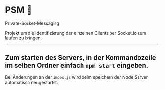 # PSM 🚧
Private-Socket-Messaging

Projekt um die Identifizierung der einzelnen Clients per Socket.io
zum laufen zu bringen.

---

Zum starten des Servers, in der Kommandozeile im selben Ordner einfach ```npm start``` eingeben.
---

Bei Änderungen an der ```index.js``` wird beim speichern der Node Server automatisch neugestartet.
